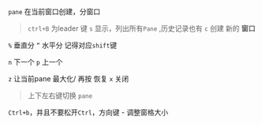 `pane`  在当前窗口创建，分窗口

> `ctrl+B` 为leader 键
`s` 显示，列出所有`Pane` ,历史记录也有
`c` 创建 新的 **窗口**

`%` 垂直分
`”` 水平分 记得对应`shift`键

`n` 下一个
`p` 上一个

`z` 让当前pane 最大化/ 再按 恢复
`x` 关闭

> 上下左右键切换 `pane`

`Ctrl+b`，并且不要松开`Ctrl`，方向键 - 调整窗格大小